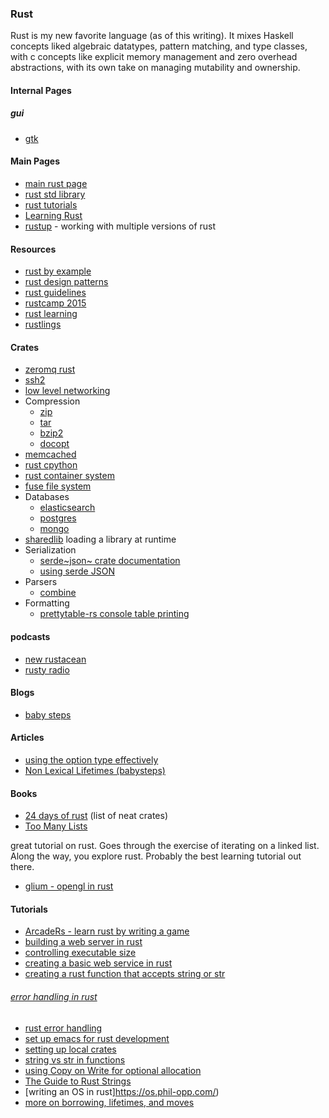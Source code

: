 ### Rust<span class="tag" data-tag-name="rust"></span>
Rust is my new favorite language (as of this writing). It mixes Haskell concepts liked algebraic datatypes, pattern matching, and type classes, with c concepts like explicit memory management and zero overhead abstractions, with its own take on managing mutability and ownership. 

#### Internal Pages
##### gui
- [gtk](rust/gtk/intro.md)

#### Main Pages

- [main rust page](https://www.rust-lang.org/documentation.html)
- [rust std library](https://doc.rust-lang.org/std/)
- [rust tutorials](http://hackr.io/tutorials/rust)<span class="tag" data-tag-name="tutorial"></span>
- [Learning Rust](https://github.com/ctjhoa/rust-learning)
- [rustup](https://github.com/rust-lang-nursery/rustup.rs) - working with multiple versions of rust

#### Resources

- [rust by example](http://rustbyexample.com/)
- [rust design patterns](https://github.com/nrc/patterns)
- [rust guidelines](http://aturon.github.io/)
- [rustcamp 2015](http://confreaks.tv/events/rustcamp2015)
- [rust learning](https://github.com/ctjhoa/rust-learning)
- [rustlings](https://github.com/carols10cents/rustlings)

#### Crates

- [zeromq rust](https://github.com/erickt/rust-zmq)
- [ssh2](https://github.com/alexcrichton/ssh2-rs)
- [low level networking](https://github.com/libpnet/libpnet)
- Compression
    - [zip](https://github.com/slackito/zip)
    - [tar](https://github.com/alexcrichton/tar-rs)
    - [bzip2](https://github.com/alexcrichton/bzip2-rs)
    - [docopt](https://github.com/docopt/docopt.rs)
- [memcached](https://github.com/jaysonsantos/bmemcached-rs)
- [rust cpython](https://github.com/dgrunwald/rust-cpython)
- [rust container system](https://github.com/tailhook/vagga)
- [fuse file system](https://github.com/zargony/rust-fuse)
- Databases
    - [elasticsearch](https://github.com/benashford/rs-es)
    - [postgres](https://github.com/sfackler/rust-postgres)
    - [mongo](https://github.com/mongodb-labs/mongo-rust-driver-prototype)
- [sharedlib](https://tyleo.github.io/sharedlib/doc/sharedlib/index.html) loading a library at runtime
- Serialization
    - [serde~json~ crate documentation](https://serde-rs.github.io/json/serde_json/index.html)
    - [using serde JSON](https://github.com/serde-rs/json)
- Parsers
    - [combine](https://marwes.github.io/combine/combine/index.html)<span class="tag" data-tag-name="5star"></span>
- Formatting
    - [prettytable-rs console table printing](https://github.com/phsym/prettytable-rs)

#### podcasts

- [new rustacean](http://www.newrustacean.com/)
- [rusty radio](https://soundcloud.com/posix4e/sets/rustyradio)

#### Blogs

- [baby steps](http://smallcultfollowing.com/babysteps/)

#### Articles

- [using the option type effectively](https://blog.8thlight.com/uku-taht/2015/04/29/using-the-option-type-effectively.html)
- [Non Lexical Lifetimes (babysteps)](http://smallcultfollowing.com/babysteps/blog/2016/04/27/non-lexical-lifetimes-introduction/)

#### Books
- [24 days of rust](http://zsiciarz.github.io/24daysofrust/) (list of neat crates)
- [Too Many Lists](http://cglab.ca/~abeinges/blah/too-many-lists/book/README.html)<span class="tag" data-tag-name="tutorial"></span><span class="tag" data-tag-name="book"></span><span class="tag" data-tag-name="5"></span><span class="tag" data-tag-name="star"></span>

great tutorial on rust. Goes through the exercise of iterating on a
linked list. Along the way, you explore rust. Probably the best learning
tutorial out there.

- [glium - opengl in rust](https://tomaka.github.io/glium/book/index.html)

#### Tutorials<span class="tag" data-tag-name="tutorial"></span>

- [ArcadeRs - learn rust by writing a game](https://jadpole.github.io/arcaders/arcaders-1-0)
- [building a web server in rust](https://dfockler.github.io/2016/05/20/web-server.html)<span class="tag" data-tag-name="tutorial"></span><span class="tag" data-tag-name="web"></span>
- [controlling executable size](https://lifthrasiir.github.io/rustlog/why-is-a-rust-executable-large.html)
- [creating a basic web service in rust](http://hermanradtke.com/2016/05/16/creating-a-basic-webservice-in-rust.html)<span class="tag" data-tag-name="tutorial"></span><span class="tag" data-tag-name="web"></span>
- [creating a rust function that accepts string or str](http://hermanradtke.com/2015/05/06/creating-a-rust-function-that-accepts-string-or-str.html)

###### [error handling in rust](https://doc.rust-lang.org/book/error-handling.html#the-try-macro)<span class="tag" data-tag-name="5star"></span>
- [rust error handling](http://blog.burntsushi.net/rust-error-handling/)<span class="tag" data-tag-name="5star"></span>
- [set up emacs for rust development](http://julienblanchard.com/2016/fancy-rust-development-with-emacs/)
- [setting up local crates](https://gillesleblanc.wordpress.com/2014/10/10/using-a-local-crate-with-cargo/)
- [string vs str in functions](http://hermanradtke.com/2015/05/03/string-vs-str-in-rust-functions.html)
- [using Copy on Write for optional allocation](http://hermanradtke.com/2015/05/29/creating-a-rust-function-that-returns-string-or-str.html)<span class="tag" data-tag-name="5star"></span>
- [The Guide to Rust Strings](http://www.steveklabnik.com/rust-issue-17340/)
- [writing an OS in rust]https://os.phil-opp.com/)<span class="tag" data-tag-name="tutorial"></span><span class="tag" data-tag-name="rust"></span><span class="tag" data-tag-name="os"></span>
- [more on borrowing, lifetimes, and moves](https://medium.com/@bugaevc/understanding-rust-ownership-borrowing-lifetimes-ff9ee9f79a9c#.s9rmhcok1)
